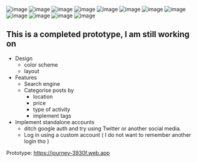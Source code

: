 ![image](https://github.com/BBRRE/Journey/assets/137724145/7cd743e8-cad1-47db-85fd-b6326f15aab2)
![image](https://github.com/BBRRE/Journey/assets/137724145/7cd743e8-cad1-47db-85fd-b6326f15aab2)
![image](https://github.com/BBRRE/Journey/assets/137724145/7cd743e8-cad1-47db-85fd-b6326f15aab2)
![image](https://github.com/BBRRE/Journey/assets/137724145/c6700400-c148-4a69-a1a9-1cd338c4164e)
![image](https://github.com/BBRRE/Journey/assets/137724145/c6700400-c148-4a69-a1a9-1cd338c4164e)
![image](https://github.com/BBRRE/Journey/assets/137724145/c6700400-c148-4a69-a1a9-1cd338c4164e)
![image](https://github.com/BBRRE/Journey/assets/137724145/28d84a02-9b43-49ed-90e6-3d7c9edef5c3)
![image](https://github.com/BBRRE/Journey/assets/137724145/28d84a02-9b43-49ed-90e6-3d7c9edef5c3)
![image](https://github.com/BBRRE/Journey/assets/137724145/28d84a02-9b43-49ed-90e6-3d7c9edef5c3)
![image](https://github.com/BBRRE/Journey/assets/137724145/84715bbe-6ae8-47d0-a083-1195d60245f7)
![image](https://github.com/BBRRE/Journey/assets/137724145/84715bbe-6ae8-47d0-a083-1195d60245f7)
![image](https://github.com/BBRRE/Journey/assets/137724145/84715bbe-6ae8-47d0-a083-1195d60245f7)


## This is a completed prototype, I am still working on
- Design
  - color scheme
  - layout
- Features
  - Search engine
  - Categorise posts by
    - location
    - price
    - type of activity
    - implement tags
- Implement standalone accounts
  - ditch google auth and try using Twitter or another social media.
  - Log in using a custom account ( I do not want to remember another login tho ) 

Prototype: https://journey-3930f.web.app
